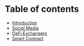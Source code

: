 # Table of contents

* [Introduction](README.md)
* [Social Media](social-media.md)
* [DeFi Exchangers](defi-exchangers.md)
* [Smart Contract](smart-contract.md)


